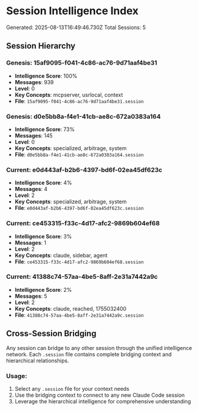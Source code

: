 # Session Intelligence Index

Generated: 2025-08-13T16:49:46.730Z
Total Sessions: 5

## Session Hierarchy

### Genesis: 15af9095-f041-4c86-ac76-9d71aaf4be31

- **Intelligence Score**: 100%
- **Messages**: 939
- **Level**: 0
- **Key Concepts**: mcpserver, usrlocal, context
- **File**: `15af9095-f041-4c86-ac76-9d71aaf4be31.session`

### Genesis: d0e5bb8a-f4e1-41cb-ae8c-672a0383a164

- **Intelligence Score**: 73%
- **Messages**: 145
- **Level**: 0
- **Key Concepts**: specialized, arbitrage, system
- **File**: `d0e5bb8a-f4e1-41cb-ae8c-672a0383a164.session`

### Current: e0d443af-b2b6-4397-bd6f-02ea45df623c

- **Intelligence Score**: 4%
- **Messages**: 4
- **Level**: 2
- **Key Concepts**: specialized, arbitrage, system
- **File**: `e0d443af-b2b6-4397-bd6f-02ea45df623c.session`

### Current: ce453315-f33c-4d17-afc2-9869b604ef68

- **Intelligence Score**: 3%
- **Messages**: 1
- **Level**: 2
- **Key Concepts**: claude, sidebar, agent
- **File**: `ce453315-f33c-4d17-afc2-9869b604ef68.session`

### Current: 41388c74-57aa-4be5-8aff-2e31a7442a9c

- **Intelligence Score**: 2%
- **Messages**: 5
- **Level**: 2
- **Key Concepts**: claude, reached, 1755032400
- **File**: `41388c74-57aa-4be5-8aff-2e31a7442a9c.session`

## Cross-Session Bridging

Any session can bridge to any other session through the unified intelligence network. Each `.session` file contains complete bridging context and hierarchical relationships.

### Usage:

1. Select any `.session` file for your context needs
2. Use the bridging context to connect to any new Claude Code session
3. Leverage the hierarchical intelligence for comprehensive understanding
